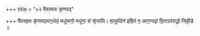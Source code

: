 +++
title = "०२ वैवस्वतः कृणवद्"

+++
वै॑वस्व॒तः कृ॑णवद्भाग॒धेयं॒ मधु॑भागो॒ मधु॑ना॒ सं सृ॑जाति। मा॒तुर्यदेन॑ इषि॒तं न॒ आग॒न्यद्वा॑ पि॒ताऽप॑राद्धो जिही॒डे ॥